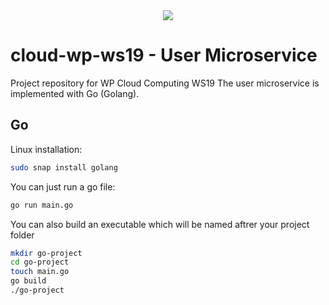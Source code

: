 <div align="center"> 
<img src="https://gitlab.informatik.haw-hamburg.de/wp-cc-clouddrop/cloudrop/raw/master/clouddrop_logo_400x200.png">
</div>

# cloud-wp-ws19 - User Microservice
Project repository for WP Cloud Computing WS19
The user microservice is implemented with Go (Golang).

## Go
Linux installation:
```bash
sudo snap install golang
```
You can just run a go file:
```bash
go run main.go
```
You can also build an executable which will be named aftrer your project folder
```bash
mkdir go-project
cd go-project
touch main.go
go build
./go-project
```